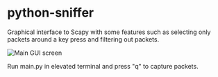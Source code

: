 # python-sniffer
Graphical interface to Scapy with some features such as selecting only packets around a key press and filtering out packets.

![Main GUI screen](gui_main.png)

Run main.py in elevated terminal and press "q" to capture packets.